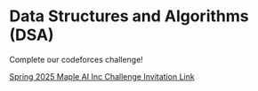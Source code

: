 # Data Structures and Algorithms (DSA)

Complete our codeforces challenge! 

[Spring 2025 Maple AI Inc Challenge Invitation Link](https://codeforces.com/contestInvitation/a927cb11c6dc250d00366b665cc786ebafcf46ea)
